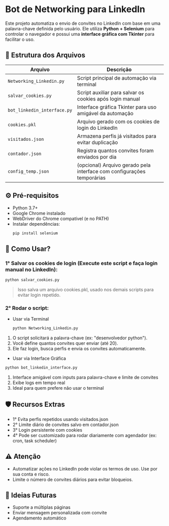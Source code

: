 # Bot de Networking para LinkedIn

Este projeto automatiza o envio de convites no LinkedIn com base em uma palavra-chave definida pelo usuário. Ele utiliza **Python + Selenium** para controlar o navegador e possui uma **interface gráfica com Tkinter** para facilitar o uso.

## 📁 Estrutura dos Arquivos

| Arquivo                    | Descrição                                                                 |
|---------------------------|---------------------------------------------------------------------------|
| `Networking_Linkedin.py`  | Script principal de automação via terminal                                |
| `salvar_cookies.py`       | Script auxiliar para salvar os cookies após login manual                  |
| `bot_linkedin_interface.py` | Interface gráfica Tkinter para uso amigável da automação                 |
| `cookies.pkl`             | Arquivo gerado com os cookies de login do LinkedIn                        |
| `visitados.json`          | Armazena perfis já visitados para evitar duplicação                       |
| `contador.json`           | Registra quantos convites foram enviados por dia                          |
| `config_temp.json`        | (opcional) Arquivo gerado pela interface com configurações temporárias    |

## ⚙️ Pré-requisitos

- Python 3.7+
- Google Chrome instalado
- WebDriver do Chrome compatível (e no PATH)
- Instalar dependências:
  ```bash
  pip install selenium

## 🧪  Como Usar? <a name = "como_usar"></a>
### 1° Salvar os cookies de login (Execute este script e faça login manual no LinkedIn):
```bash
python salvar_cookies.py
```
>Isso salva um arquivo cookies.pkl, usado nos demais scripts para evitar login repetido.

### 2° Rodar o script:
- Usar via Terminal
  ```bash
  python Networking_Linkedin.py
  ```
1. O script solicitará a palavra-chave (ex: "desenvolvedor python").
2. Você define quantos convites quer enviar (até 20).
3. Ele faz login, busca perfis e envia os convites automaticamente.

- Usar via Interface Gráfica
```bash
python bot_linkedin_interface.py
```
1. Interface amigável com inputs para palavra-chave e limite de convites
2. Exibe logs em tempo real
3. Ideal para quem prefere não usar o terminal

## 🛡️ Recursos Extras
- 1° Evita perfis repetidos usando visitados.json
- 2° Limite diário de convites salvo em contador.json
- 3° Login persistente com cookies
- 4° Pode ser customizado para rodar diariamente com agendador (ex: cron, task scheduler)

## ⚠️ Atenção
- Automatizar ações no LinkedIn pode violar os termos de uso. Use por sua conta e risco.
- Limite o número de convites diários para evitar bloqueios.

## 🧠 Ideias Futuras
- Suporte a múltiplas páginas
- Enviar mensagem personalizada com convite
- Agendamento automático
